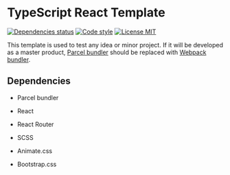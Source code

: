 # TypeScript React Template

[![Dependencies status](https://david-dm.org/FlowerEatFish/typescript-react-parcel-template/status.svg)](https://david-dm.org/FlowerEatFish/typescript-react-parcel-template)
[![Code style](https://img.shields.io/badge/code_style-prettier-ff69b4.svg)](https://prettier.io/)
[![License MIT](https://img.shields.io/badge/license-MIT-blue.svg)](https://opensource.org/licenses/MIT)

This template is used to test any idea or minor project. If it will be developed as a master product, [Parcel bundler](https://parceljs.org/) should be replaced with [Webpack bundler](https://webpack.js.org/).

## Dependencies

- Parcel bundler

- React

- React Router

- SCSS

- Animate.css

- Bootstrap.css
